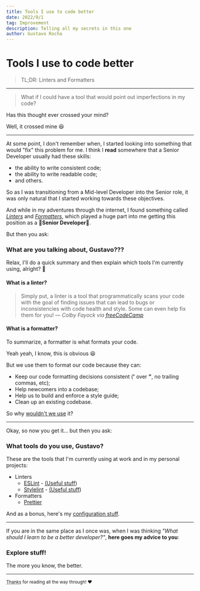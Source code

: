 ```yaml
---
title: Tools I use to code better
date: 2022/9/1
tag: Improvement
description: Telling all my secrets in this one
author: Gustavo Rocha
---
```


# Tools I use to code better

> TL;DR: Linters and Formatters

---

> What if I could have a tool that would point out imperfections in my code?

Has this thought ever crossed your mind?

Well, it crossed mine 😆

---

At some point, I don't remember when, I started looking into something that would "fix" this problem for me.
I think I **read** somewhere that a Senior Developer usually had these skills:

- the ability to write consistent code;
- the ability to write readable code;
- and others.

So as I was transitioning from a Mid-level Developer into the Senior role, it was only natural that I started working towards these objectives.

And while in my adventures through the internet, I found something called _[Linters](#what-is-a-linter)_ and _[Formatters](#what-is-a-formatter)_, which played a huge part into me getting this position as a 🌟**Senior Developer**🌟.

But then you ask:

### What are you talking about, Gustavo???

Relax, I'll do a quick summary and then explain which tools I'm currently using, alright? 💓

#### What is a linter?

> Simply put, a linter is a tool that programmatically scans your code with the goal of finding issues that can lead to bugs or inconsistencies with code health and style. Some can even help fix them for you!
> — <cite>Colby Fayock via [freeCodeCamp](https://www.freecodecamp.org/news/what-is-linting-and-how-can-it-save-you-time/)</cite>

#### What is a formatter?

To summarize, a formatter is what formats your code.

Yeah yeah, I know, this is obvious 😆

But we use them to format our code because they can:

- Keep our code formatting decisions consistent (**'** over **"**, no trailing commas, etc);
- Help newcomers into a codebase;
- Help us to build and enforce a style guide;
- Clean up an existing codebase.

So why [wouldn't we use](https://engineering.hexacta.com/why-arent-you-using-prettier-4fe0a77713e8) it?

---

Okay, so now you get it... but then you ask:

### What tools do you use, Gustavo?

These are the tools that I'm currently using at work and in my personal projects:

- Linters
  - [ESLint](https://eslint.org/) - [(Useful stuff](https://github.com/dustinspecker/awesome-eslint))
  - [Stylelint](https://stylelint.io/) - [(Useful stuff](https://github.com/stylelint/awesome-stylelint))
- Formatters
  - [Prettier](https://prettier.io/)

And as a bonus, here's my [configuration stuff](https://github.com/gu-does-git/configs).

---

If you are in the same place as I once was, when I was thinking _"What should I learn to be a better developer?"_, **here goes my advice to you**:

### Explore stuff!

The more you know, the better.

---

<small>
<abbr title="Valeu Emi e Mi ❤️">Thanks</abbr> for reading all the way through! ❤️
</small>
